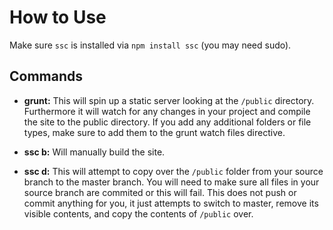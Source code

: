 # How to Use

Make sure `ssc` is installed via `npm install ssc` (you may need sudo).

## Commands

- **grunt:** This will spin up a static server looking at the `/public` directory. Furthermore it will watch for any changes in your project and compile the site to the public directory. If you add any additional folders or file types, make sure to add them to the grunt watch files directive.

- **ssc b:** Will manually build the site.

- **ssc d:** This will attempt to copy over the `/public` folder from your source branch to the master branch. You will need to make sure all files in your source branch are commited or this will fail. This does not push or commit anything for you, it just attempts to switch to master, remove its visible contents, and copy the contents of `/public` over.
